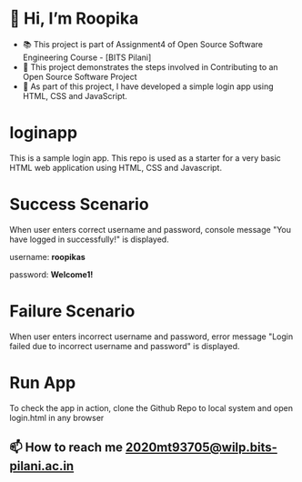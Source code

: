 # 👋 Hi, I’m Roopika
- 📚 This project is part of Assignment4 of Open Source Software Engineering Course - [BITS Pilani]
- 🤔 This project demonstrates the steps involved in Contributing to an Open Source Software Project
- 👀 As part of this project, I have developed a simple login app using HTML, CSS and JavaScript.

# loginapp
This is a sample login app. This repo is used as a starter for a very basic HTML web application using HTML, CSS and Javascript.

# Success Scenario

When user enters correct username and password, console message "You have logged in successfully!" is displayed.

username: **roopikas**


password: **Welcome1!**

# Failure Scenario

When user enters incorrect username and password, error message "Login failed due to incorrect username and password" is displayed.

# Run App

To check the app in action, clone the Github Repo to local system and open login.html in any browser

## 📫 How to reach me 2020mt93705@wilp.bits-pilani.ac.in
